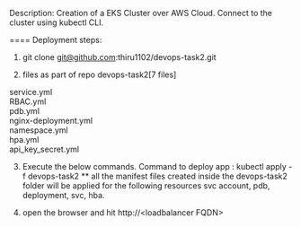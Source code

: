 Description:
Creation of a EKS Cluster over AWS Cloud. Connect to the cluster using kubectl CLI.

==== Deployment steps:

1. git clone git@github.com:thiru1102/devops-task2.git 

2. files as part of repo devops-task2[7 files]


service.yml\
RBAC.yml\
pdb.yml\
nginx-deployment.yml\
namespace.yml\
hpa.yml\
api_key_secret.yml


3. Execute the below commands.
Command to deploy app : kubectl apply -f devops-task2
** all the manifest files created inside the devops-task2 folder will be applied for the following resources svc account, pdb, deployment, svc, hba.

4. open the browser and hit http://\<loadbalancer FQDN> 
